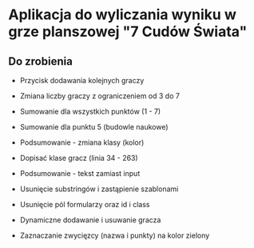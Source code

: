 # Aplikacja do wyliczania wyniku w grze planszowej "7 Cudów Świata"

## Do zrobienia
* Przycisk dodawania kolejnych graczy
* Zmiana liczby graczy z ograniczeniem od 3 do 7
* Sumowanie dla wszystkich punktów (1 - 7)
* Sumowanie dla punktu 5 (budowle naukowe)
* Podsumowanie - zmiana klasy (kolor)

* Dopisać klase gracz (linia 34 - 263)
* Podsumowanie - tekst zamiast input
* Usunięcie substringów i zastąpienie szablonami
* Usunięcie pól formularzy oraz id i class
* Dynamiczne dodawanie i usuwanie gracza
* Zaznaczanie zwycięzcy (nazwa i punkty) na kolor zielony